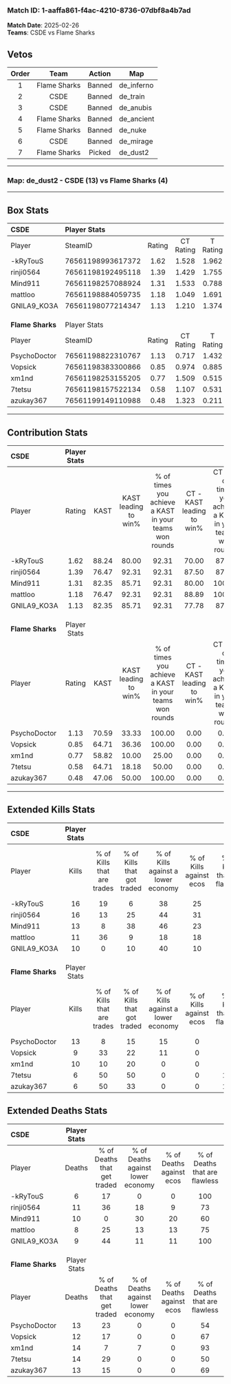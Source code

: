 ### Match ID: 1-aaffa861-f4ac-4210-8736-07dbf8a4b7ad  
**Match Date**: 2025-02-26  
**Teams**: CSDE vs Flame Sharks  

## Vetos  

| Order | Team | Action | Map |
| :---: | :--: | :----: | --- |
| 1 | Flame Sharks | Banned | de_inferno |
| 2 | CSDE | Banned | de_train |
| 3 | CSDE | Banned | de_anubis |
| 4 | Flame Sharks | Banned | de_ancient |
| 5 | Flame Sharks | Banned | de_nuke |
| 6 | CSDE | Banned | de_mirage |
| 7 | Flame Sharks | Picked | de_dust2 |

---  

### **Map**: de_dust2 - CSDE (13) vs Flame Sharks (4)  
---  

## Box Stats  

| **CSDE**         | Player Stats      |        |           |          |       |      |       |         |        |      |     |
| :- | :- | :-: | :-: | :-: | :-: | :-: | :-: | :-: | :-: | :-: | :-: |
| Player           | SteamID           | Rating | CT Rating | T Rating | KAST  | ADR  | Kills | Assists | Deaths | K/D  | HS% |
| -kRyTouS         | 76561198993617372 |  1.62  |   1.528   |  1.962   | 88.24 | 89.7 |  16   |    1    |   6    | 2.67 | 25  |
| rinji0564        | 76561198192495118 |  1.39  |   1.429   |  1.755   | 76.47 | 90.5 |  16   |    2    |   11   | 1.45 | 87  |
| Mind911          | 76561198257088924 |  1.31  |   1.533   |  0.788   | 82.35 | 85.8 |  13   |    5    |   10   | 1.30 | 61  |
| mattloo          | 76561198884059735 |  1.18  |   1.049   |  1.691   | 76.47 | 75.4 |  11   |    1    |   8    | 1.38 | 54  |
| GNILA9_KO3A      | 76561198077214347 |  1.13  |   1.210   |  1.374   | 82.35 | 66.9 |  10   |    5    |   9    | 1.11 | 70  |
|                  |                   |        |           |          |       |      |       |         |        |      |     |
|                  |                   |        |           |          |       |      |       |         |        |      |     |
|                  |                   |        |           |          |       |      |       |         |        |      |     |
| **Flame Sharks** | Player Stats      |        |           |          |       |      |       |         |        |      |     |
| Player           | SteamID           | Rating | CT Rating | T Rating | KAST  | ADR  | Kills | Assists | Deaths | K/D  | HS% |
| PsychoDoctor     | 76561198822310767 |  1.13  |   0.717   |  1.432   | 70.59 | 89.1 |  13   |    2    |   13   | 1.00 | 46  |
| Vopsick          | 76561198383300866 |  0.85  |   0.974   |  0.885   | 64.71 | 67.4 |   9   |    3    |   12   | 0.75 | 66  |
| xm1nd            | 76561198253155205 |  0.77  |   1.509   |  0.515   | 58.82 | 58.9 |  10   |    4    |   14   | 0.71 | 70  |
| 7tetsu           | 76561198157522134 |  0.58  |   1.107   |  0.531   | 64.71 | 51.2 |   6   |    2    |   14   | 0.43 | 66  |
| azukay367        | 76561199149110988 |  0.48  |   1.323   |  0.211   | 47.06 | 50.3 |   6   |    2    |   13   | 0.46 | 83  |
---  

## Contribution Stats  

| **CSDE**         | Player Stats |       |                      |                                                        |                           |                                                             |                          |                                                            |
| :- | :-: | :-: | :-: | :-: | :-: | :-: | :-: | :-: |
| Player           |    Rating    | KAST  | KAST leading to win% | % of times you achieve a KAST in your teams won rounds | CT - KAST leading to win% | CT - % of times you achieve a KAST in your teams won rounds | T - KAST leading to win% | T - % of times you achieve a KAST in your teams won rounds |
| -kRyTouS         |     1.62     | 88.24 |        80.00         |                         92.31                          |           70.00           |                            87.50                            |          100.00          |                           100.00                           |
| rinji0564        |     1.39     | 76.47 |        92.31         |                         92.31                          |           87.50           |                            87.50                            |          100.00          |                           100.00                           |
| Mind911          |     1.31     | 82.35 |        85.71         |                         92.31                          |           80.00           |                           100.00                            |          100.00          |                           80.00                            |
| mattloo          |     1.18     | 76.47 |        92.31         |                         92.31                          |           88.89           |                           100.00                            |          100.00          |                           80.00                            |
| GNILA9_KO3A      |     1.13     | 82.35 |        85.71         |                         92.31                          |           77.78           |                            87.50                            |          100.00          |                           100.00                           |
|                  |              |       |                      |                                                        |                           |                                                             |                          |                                                            |
|                  |              |       |                      |                                                        |                           |                                                             |                          |                                                            |
|                  |              |       |                      |                                                        |                           |                                                             |                          |                                                            |
| **Flame Sharks** | Player Stats |       |                      |                                                        |                           |                                                             |                          |                                                            |
| Player           |    Rating    | KAST  | KAST leading to win% | % of times you achieve a KAST in your teams won rounds | CT - KAST leading to win% | CT - % of times you achieve a KAST in your teams won rounds | T - KAST leading to win% | T - % of times you achieve a KAST in your teams won rounds |
| PsychoDoctor     |     1.13     | 70.59 |        33.33         |                         100.00                         |           0.00            |                            0.00                             |          50.00           |                           100.00                           |
| Vopsick          |     0.85     | 64.71 |        36.36         |                         100.00                         |           0.00            |                            0.00                             |          57.14           |                           100.00                           |
| xm1nd            |     0.77     | 58.82 |        10.00         |                         25.00                          |           0.00            |                            0.00                             |          16.67           |                           25.00                            |
| 7tetsu           |     0.58     | 64.71 |        18.18         |                         50.00                          |           0.00            |                            0.00                             |          28.57           |                           50.00                            |
| azukay367        |     0.48     | 47.06 |        50.00         |                         100.00                         |           0.00            |                            0.00                             |          100.00          |                           100.00                           |
---  

## Extended Kills Stats  

| **CSDE**         | Player Stats |                            |                            |                                    |                         |                              |                                 |                                       |                    |           |
| :- | :-: | :-: | :-: | :-: | :-: | :-: | :-: | :-: | :-: | :-: |
| Player           |    Kills     | % of Kills that are trades | % of Kills that got traded | % of Kills against a lower economy | % of Kills against ecos | % of Kills that are flawless | % of Kills that are close duels | % of Kills that are assisted by flash | Pistol Round Kills | AWP Kills |
| -kRyTouS         |      16      |             19             |             6              |                 38                 |           25            |              56              |                6                |                   0                   |         10         |     2     |
| rinji0564        |      16      |             13             |             25             |                 44                 |           31            |              63              |                0                |                   0                   |         0          |     1     |
| Mind911          |      13      |             8              |             38             |                 46                 |           23            |              69              |                0                |                   0                   |         0          |     2     |
| mattloo          |      11      |             36             |             9              |                 18                 |           18            |              73              |                9                |                  18                   |         1          |     3     |
| GNILA9_KO3A      |      10      |             0              |             10             |                 40                 |           10            |              80              |                0                |                   0                   |         0          |     2     |
|                  |              |                            |                            |                                    |                         |                              |                                 |                                       |                    |           |
|                  |              |                            |                            |                                    |                         |                              |                                 |                                       |                    |           |
|                  |              |                            |                            |                                    |                         |                              |                                 |                                       |                    |           |
| **Flame Sharks** | Player Stats |                            |                            |                                    |                         |                              |                                 |                                       |                    |           |
| Player           |    Kills     | % of Kills that are trades | % of Kills that got traded | % of Kills against a lower economy | % of Kills against ecos | % of Kills that are flawless | % of Kills that are close duels | % of Kills that are assisted by flash | Pistol Round Kills | AWP Kills |
| PsychoDoctor     |      13      |             8              |             15             |                 15                 |            0            |              77              |                0                |                   0                   |         0          |     3     |
| Vopsick          |      9       |             33             |             22             |                 11                 |            0            |              56              |               11                |                   0                   |         0          |     1     |
| xm1nd            |      10      |             10             |             20             |                 0                  |            0            |              80              |                0                |                   0                   |         3          |     2     |
| 7tetsu           |      6       |             50             |             50             |                 0                  |            0            |             100              |                0                |                  17                   |         0          |     1     |
| azukay367        |      6       |             50             |             33             |                 0                  |            0            |             100              |                0                |                  17                   |         0          |     0     |
## Extended Deaths Stats  

| **CSDE**         | Player Stats |                             |                                   |                          |                               |                            |                           |               |
| :- | :-: | :-: | :-: | :-: | :-: | :-: | :-: | :-: |
| Player           |    Deaths    | % of Deaths that get traded | % of Deaths against lower economy | % of Deaths against ecos | % of Deaths that are flawless | % of Deaths that are close | % of Deaths while blinded | Deaths to AWP |
| -kRyTouS         |      6       |             17              |                 0                 |            0             |              100              |             0              |             0             |       0       |
| rinji0564        |      11      |             36              |                18                 |            9             |              73               |             0              |             0             |       2       |
| Mind911          |      10      |              0              |                30                 |            20            |              60               |             10             |             0             |       0       |
| mattloo          |      8       |             25              |                13                 |            13            |              75               |             0              |             0             |       1       |
| GNILA9_KO3A      |      9       |             44              |                11                 |            11            |              100              |             0              |            22             |       0       |
|                  |              |                             |                                   |                          |                               |                            |                           |               |
|                  |              |                             |                                   |                          |                               |                            |                           |               |
|                  |              |                             |                                   |                          |                               |                            |                           |               |
| **Flame Sharks** | Player Stats |                             |                                   |                          |                               |                            |                           |               |
| Player           |    Deaths    | % of Deaths that get traded | % of Deaths against lower economy | % of Deaths against ecos | % of Deaths that are flawless | % of Deaths that are close | % of Deaths while blinded | Deaths to AWP |
| PsychoDoctor     |      13      |             23              |                 0                 |            0             |              54               |             0              |             0             |       2       |
| Vopsick          |      12      |             17              |                 0                 |            0             |              67               |             8              |             8             |       3       |
| xm1nd            |      14      |              7              |                 7                 |            0             |              93               |             0              |             0             |       3       |
| 7tetsu           |      14      |             29              |                 0                 |            0             |              50               |             7              |             7             |       2       |
| azukay367        |      13      |             15              |                 0                 |            0             |              69               |             0              |             0             |       1       |
